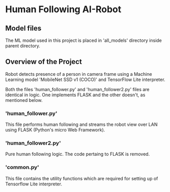 # Human Following AI-Robot


## Model files
The ML model used in this project is placed in 'all_models' directory inside parent directory.

## Overview of the Project
Robot detects presence of a person in camera frame using a Machine Learning model 'MobileNet SSD v1 (COCO)' and TensorFlow Lite interpreter.

Both the files 'human_follower.py' and 'human_follower2.py' files are identical in logic. One implements FLASK and the other doesn't, as mentioned below.

### 'human_follower.py'
This file performs human following and streams the robot view over LAN using FLASK (Python's micro Web Framework). 

### 'human_follower2.py'
Pure human following logic. The code pertaing to FLASK is removed.

### 'common.py'
This file contains the utility functions which are required for setting up of Tensorflow Lite interpreter.

 

